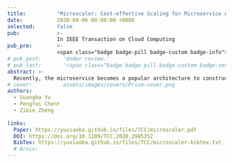 ```yaml
---
title:          "Microscaler: Cost-effective Scaling for Microservice Applications in the Cloud with an Online Learning Approach"
date:           2020-04-06 00:00:00 +0800
selected:       false
pub:            >-
                In IEEE Transaction on Cloud Computing
pub_pre:        >-
                <span class="badge badge-pill badge-custom badge-info">TCC (Impact Factor 5.9)</span>
# pub_post:       'Under review.'
# pub_last:       '<span class="badge badge-pill badge-custom badge-secondary">Conference</span><span class="badge badge-pill badge-custom badge-warning">Poster</span>'
abstract: >-
  Recently, the microservice becomes a popular architecture to construct cloud native systems due to its agility. In cloud native systems, autoscaling is a key enabling technique to adapt to workload changes by acquiring or releasing the right amount of computing resources. However, it becomes a challenging problem in microservice applications, since such an application usually comprises a large number of different microservices with complex interactions. When the performance decreases due to an unpredictable workload peak, it is difficult to pinpoint the scaling-needed services which need to scale out and evaluate how many resources they need. In this paper, we present a novel system named Microscaler to automatically identify the scaling-needed services and scale them to meet the Service Level Agreement (SLA) with an optimal cost for microservice applications. Microscaler first collects the quality of service (QoS) metrics in the service mesh enabled microservice infrastructure. Then, it determines under-provisioning or over-provisioning service instances along the service dependency graph with a novel scaling-needed service criterion named service power. The service dependency graph could be obtained by correlating each request flow in the service mesh. By combining an online learning approach and a step-by-step heuristic approach, Microscaler can precisely reach the optimal service scale meeting the SLA requirements. The experimental evaluations in a microservice benchmark show that Microscaler achieves an average 93% precision in scaling-needed service determination and converges to the optimal service scale faster than several state-of-the-art methods. Moreover, Microscaler is lightweight and flexible enough to work in a large-scale microservice system.
# cover:          assets/images/covers/Prism-cover.png
authors:
  - Guangba Yu
  - Pengfei Chen†
  - Zibin Zheng
  
links:
  Paper: https://yuxiaoba.github.io/files/TCC/microscaler.pdf
  DOI: https://doi.org/10.1109/TCC.2020.2985352
  BibTex: https://yuxiaoba.github.io/files/TCC/microscaler-bibtex.txt
  # Arxiv:
---
```


